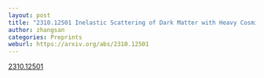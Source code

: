 ```yaml
---
layout: post
title: "2310.12501 Inelastic Scattering of Dark Matter with Heavy Cosmic Rays"
author: zhangsan
categories: Preprints
weburl: https://arxiv.org/abs/2310.12501
---
```

[2310.12501][2310.12501]

[2310.12501]: https://arxiv.org/abs/2310.12501

